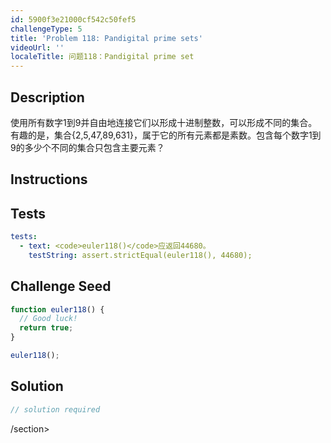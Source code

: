 ```yaml
---
id: 5900f3e21000cf542c50fef5
challengeType: 5
title: 'Problem 118: Pandigital prime sets'
videoUrl: ''
localeTitle: 问题118：Pandigital prime set
---
```


## Description
<section id="description">使用所有数字1到9并自由地连接它们以形成十进制整数，可以形成不同的集合。有趣的是，集合{2,5,47,89,631}，属于它的所有元素都是素数。包含每个数字1到9的多少个不同的集合只包含主要元素？ </section>

## Instructions
<section id="instructions">
</section>

## Tests
<section id='tests'>

```yml
tests:
  - text: <code>euler118()</code>应返回44680。
    testString: assert.strictEqual(euler118(), 44680);

```

</section>

## Challenge Seed
<section id='challengeSeed'>

<div id='js-seed'>

```js
function euler118() {
  // Good luck!
  return true;
}

euler118();

```

</div>



</section>

## Solution
<section id='solution'>

```js
// solution required
```

/section>
